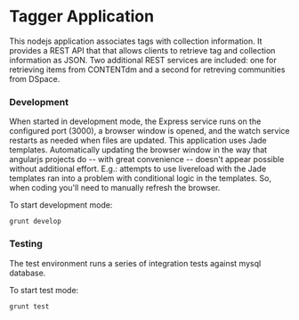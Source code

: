 # Tagger Application

This nodejs application associates tags with collection information.  It provides a REST API that that allows clients to retrieve tag and collection information as JSON.
Two additional REST services are included: one for retrieving items from CONTENTdm and a second for retreving communities from DSpace.

### Development

When started in development mode, the Express service runs on the configured port (3000), a browser window is opened, and the watch service restarts as needed when files are updated.  This
application uses Jade templates. Automatically updating the browser window in the way that angularjs projects do -- with great convenience  -- doesn't appear possible without additional effort.
E.g.: attempts to use livereload with the Jade templates ran into a problem with conditional logic in the templates.  So, when coding you'll need to manually refresh the browser.

To start development mode:

`grunt develop`

### Testing

The test environment runs a series of integration tests against mysql database.

To start test mode:

`grunt test`